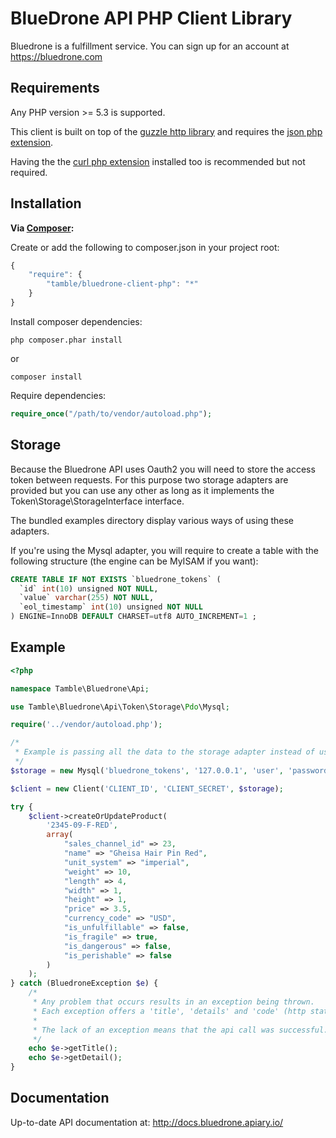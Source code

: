 # BlueDrone API PHP Client Library

Bluedrone is a fulfillment service. You can sign up for an account at https://bluedrone.com

Requirements
------------

Any PHP version >= 5.3 is supported.

This client is built on top of the [guzzle http library](http://guzzle.readthedocs.org/en/latest/)
and requires the [json php extension](http://php.net/manual/en/book.json.php).

Having the the [curl php extension](http://php.net/manual/en/book.curl.php) installed too is recommended but not required.


Installation
------------

**Via [Composer](http://getcomposer.org/):**

Create or add the following to composer.json in your project root:
```javascript
{
    "require": {
        "tamble/bluedrone-client-php": "*"
    }
}
```

Install composer dependencies:
```shell
php composer.phar install
```
or
```shell
composer install
```

Require dependencies:
```php
require_once("/path/to/vendor/autoload.php");
```

Storage
-------

Because the Bluedrone API uses Oauth2 you will need to store the access token between requests.
For this purpose two storage adapters are provided but you can use any other as long
as it implements the Token\Storage\StorageInterface interface.

The bundled examples directory display various ways of using these adapters.

If you're using the Mysql adapter, you will require to create a table with the following structure
(the engine can be MyISAM if you want):

```sql
CREATE TABLE IF NOT EXISTS `bluedrone_tokens` (
  `id` int(10) unsigned NOT NULL,
  `value` varchar(255) NOT NULL,
  `eol_timestamp` int(10) unsigned NOT NULL
) ENGINE=InnoDB DEFAULT CHARSET=utf8 AUTO_INCREMENT=1 ;
```

Example
-------

```php
<?php

namespace Tamble\Bluedrone\Api;

use Tamble\Bluedrone\Api\Token\Storage\Pdo\Mysql;

require('../vendor/autoload.php');

/*
 * Example is passing all the data to the storage adapter instead of using a PDO instance
 */
$storage = new Mysql('bluedrone_tokens', '127.0.0.1', 'user', 'password', 'database');

$client = new Client('CLIENT_ID', 'CLIENT_SECRET', $storage);

try {
    $client->createOrUpdateProduct(
        '2345-09-F-RED',
        array(
            "sales_channel_id" => 23,
            "name" => "Gheisa Hair Pin Red",
            "unit_system" => "imperial",
            "weight" => 10,
            "length" => 4,
            "width" => 1,
            "height" => 1,
            "price" => 3.5,
            "currency_code" => "USD",
            "is_unfulfillable" => false,
            "is_fragile" => true,
            "is_dangerous" => false,
            "is_perishable" => false
        )
    );
} catch (BluedroneException $e) {
    /*
     * Any problem that occurs results in an exception being thrown.
     * Each exception offers a 'title', 'details' and 'code' (http status code)
     *
     * The lack of an exception means that the api call was successful.
     */
    echo $e->getTitle();
    echo $e->getDetail();
}
```

Documentation
-------------

Up-to-date API documentation at: http://docs.bluedrone.apiary.io/
